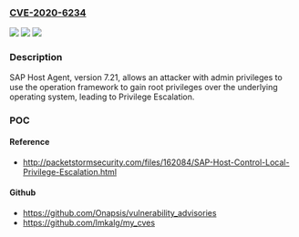 ### [CVE-2020-6234](https://cve.mitre.org/cgi-bin/cvename.cgi?name=CVE-2020-6234)
![](https://img.shields.io/static/v1?label=Product&message=SAP%20Host%20Agent&color=blue)
![](https://img.shields.io/static/v1?label=Version&message=%3C7.21%20&color=brighgreen)
![](https://img.shields.io/static/v1?label=Vulnerability&message=Privilege%20Escalation&color=brighgreen)

### Description

SAP Host Agent, version 7.21, allows an attacker with admin privileges to use the operation framework to gain root privileges over the underlying operating system, leading to Privilege Escalation.

### POC

#### Reference
- http://packetstormsecurity.com/files/162084/SAP-Host-Control-Local-Privilege-Escalation.html

#### Github
- https://github.com/Onapsis/vulnerability_advisories
- https://github.com/lmkalg/my_cves

